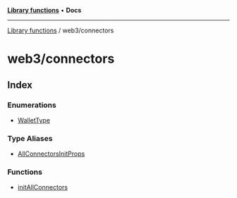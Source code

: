 [**Library functions**](../../README.md) • **Docs**

***

[Library functions](../../modules.md) / web3/connectors

# web3/connectors

## Index

### Enumerations

- [WalletType](enumerations/WalletType.md)

### Type Aliases

- [AllConnectorsInitProps](type-aliases/AllConnectorsInitProps.md)

### Functions

- [initAllConnectors](functions/initAllConnectors.md)
